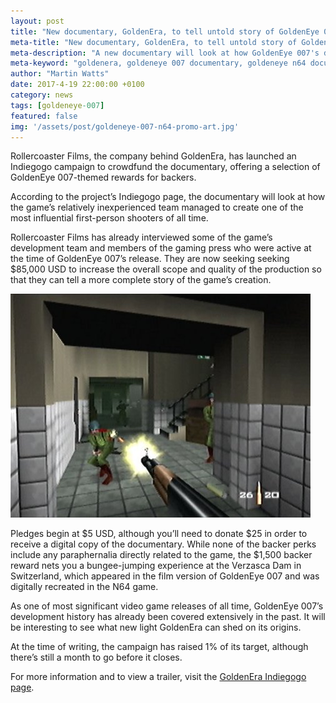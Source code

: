 ```yaml
---
layout: post
title: "New documentary, GoldenEra, to tell untold story of GoldenEye 007's development"
meta-title: "New documentary, GoldenEra, to tell untold story of GoldenEye 007's development"
meta-description: "A new documentary will look at how GoldenEye 007's development team made one of the most influential first-person shooters of all time."
meta-keyword: "goldenera, goldeneye 007 documentary, goldeneye n64 documentary, rollercoaster films"
author: "Martin Watts"
date: 2017-4-19 22:00:00 +0100
category: news
tags: [goldeneye-007]
featured: false
img: '/assets/post/goldeneye-007-n64-promo-art.jpg'
---
```

Rollercoaster Films, the company behind GoldenEra, has launched an Indiegogo campaign to crowdfund the documentary, offering a selection of GoldenEye 007-themed rewards for backers.

According to the project’s Indiegogo page, the documentary will look at how the game’s relatively inexperienced team managed to create one of the most influential first-person shooters of all time.

Rollercoaster Films has already interviewed some of the game’s development team and members of the gaming press who were active at the time of GoldenEye 007’s release. They are now seeking seeking $85,000 USD to increase the overall scope and quality of the production so that they can tell a more complete story of the game’s creation.

![Facility mission from GoldenEye 007 for the Nintendo 64.](/assets/images/games/goldeneye-007/goldeneye-007-n64-facility.jpg)

Pledges begin at $5 USD, although you’ll need to donate $25 in order to receive a digital copy of the documentary. While none of the backer perks include any paraphernalia directly related to the game, the $1,500 backer reward nets you a bungee-jumping experience at the Verzasca Dam in Switzerland, which appeared in the film version of GoldenEye 007 and was digitally recreated in the N64 game.

As one of most significant video game releases of all time, GoldenEye 007’s development history has already been covered extensively in the past. It will be interesting to see what new light GoldenEra can shed on its origins.

At the time of writing, the campaign has raised 1% of its target, although there’s still a month to go before it closes.

For more information and to view a trailer, visit the [GoldenEra Indiegogo page](https://www.indiegogo.com/projects/goldenera-documentary-games-video#/).